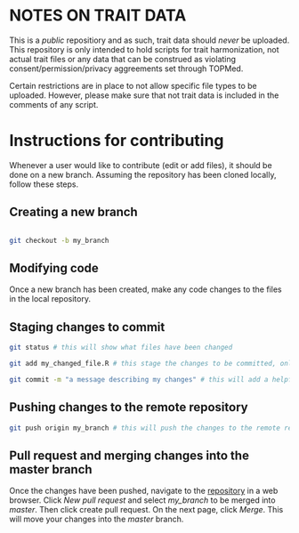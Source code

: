 # NOTES ON TRAIT DATA

This is a *public* repositiory and as such, trait data should *never* be uploaded. This repository is only intended to hold scripts for trait harmonization, not actual trait files or any data that can be construed as violating consent/permission/privacy aggreements set through TOPMed.

Certain restrictions are in place to not allow specific file types to be uploaded. However, please make sure that not trait data is included in the comments of any script.

# Instructions for contributing 

Whenever a user would like to contribute (edit or add files), it should be done on a new branch. Assuming the repository has been cloned locally, follow these steps.

## Creating a new branch

```bash

git checkout -b my_branch

```

## Modifying code

Once a new branch has been created, make any code changes to the files in the local repository.

## Staging changes to commit

```bash
git status # this will show what files have been changed
```

```bash
git add my_changed_file.R # this stage the changes to be committed, only the changes that you add will be pushed back to the remote repository
```

```bash
git commit -m "a message describing my changes" # this will add a helpful message to the changes
```

## Pushing changes to the remote repository

```bash
git push origin my_branch # this will push the changes to the remote repository
```

## Pull request and merging changes into the master branch

Once the changes have been pushed, navigate to the [repository](https://github.com/manning-lab/topmed-t2d-wg-trait-harmonization/pulls) in a web browser. Click *New pull request* and select *my_branch* to be merged into *master*. Then click create pull request. On the next page, click *Merge*. This will move your changes into the *master* branch.

